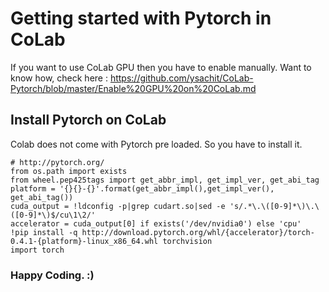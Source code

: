# Getting started with Pytorch in CoLab

If you want to use CoLab GPU then you have to enable manually. 
Want to know how, check here : https://github.com/ysachit/CoLab-Pytorch/blob/master/Enable%20GPU%20on%20CoLab.md

## Install Pytorch on CoLab

Colab does not come with Pytorch pre loaded. So you have to install it.

    # http://pytorch.org/
    from os.path import exists
    from wheel.pep425tags import get_abbr_impl, get_impl_ver, get_abi_tag
    platform = '{}{}-{}'.format(get_abbr_impl(),get_impl_ver(), get_abi_tag())
    cuda_output = !ldconfig -p|grep cudart.so|sed -e 's/.*\.\([0-9]*\)\.\([0-9]*\)$/cu\1\2/'
    accelerator = cuda_output[0] if exists('/dev/nvidia0') else 'cpu'
    !pip install -q http://download.pytorch.org/whl/{accelerator}/torch-0.4.1-{platform}-linux_x86_64.whl torchvision
    import torch
 
 ### Happy Coding. :)
